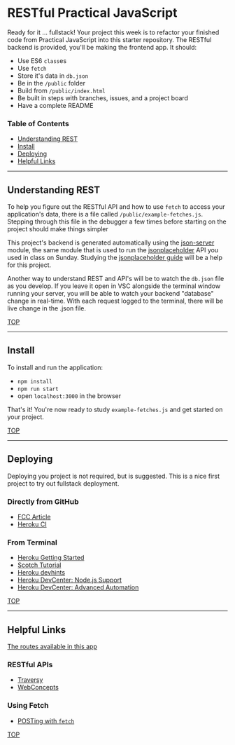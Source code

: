# RESTful Practical JavaScript

Ready for it ... fullstack!  Your project this week is to refactor your finished code from Practical JavaScript into this starter repository.  The RESTful backend is provided, you'll be making the frontend app.  It should:

* Use ES6 `class`es
* Use `fetch`
* Store it's data in `db.json`
* Be in the `/public` folder
* Build from `/public/index.html`
* Be built in steps with branches, issues, and a project board
* Have a complete README

### Table of Contents

* [Understanding REST](#understanding-rest)
* [Install](#install)
* [Deploying](#deploying)
* [Helpful Links](#helpful-links)

---

## Understanding REST

To help you figure out the RESTful API and how to use `fetch` to access your application's data, there is a file called `/public/example-fetches.js`.  Stepping through this file in the debugger a few times before starting on the project should make things simpler

This project's backend is generated automatically using the [json-server](https://github.com/typicode/json-server) module, the same module that is used to run the [jsonplaceholder](https://jsonplaceholder.typicode.com) API you used in class on Sunday.  Studying the [jsonplaceholder guide](https://jsonplaceholder.typicode.com/guide.html) will be a help for this project.

Another way to understand REST and API's will be to watch the `db.json` file as you develop.  If you leave it open in VSC alongside the terminal window running your server, you will be able to watch your backend "database" change in real-time.  With each request logged to the terminal, there will be live change in the .json file.

[TOP](#restful-practical-javascript)

---

## Install

To install and run the application:

* `npm install`
* `npm run start`
* open `localhost:3000` in the browser

That's it!  You're now ready to study `example-fetches.js` and get started on your project.

[TOP](#restful-practical-javascript)

---

## Deploying

Deploying you project is not required, but is suggested.  This is a nice first project to try out fullstack deployment.

### Directly from GitHub

* [FCC Article](https://www.freecodecamp.org/news/how-to-deploy-a-nodejs-app-to-heroku-from-github-without-installing-heroku-on-your-machine-433bec770efe/)
* [Heroku CI](https://www.heroku.com/continuous-integration)

### From Terminal

* [Heroku Getting Started](https://devcenter.heroku.com/articles/getting-started-with-nodejs)
* [Scotch Tutorial](https://scotch.io/tutorials/how-to-deploy-a-node-js-app-to-heroku)
* [Heroku devhints](https://devhints.io/heroku)
* [Heroku DevCenter: Node.js Support](https://devcenter.heroku.com/articles/nodejs-support)
* [Heroku DevCenter: Advanced Automation](https://devcenter.heroku.com/articles/multiple-environments#advanced-linking-local-branches-to-remote-apps)

[TOP](#restful-practical-javascript)

---

## Helpful Links

[The routes available in this app](https://jsonplaceholder.typicode.com/guide.html)

### RESTful APIs

* [Traversy](https://www.youtube.com/watch?v=Q-BpqyOT3a8)
* [WebConcepts](https://www.youtube.com/watch?v=7YcW25PHnAA)

### Using Fetch

* [POSTing with `fetch`](https://stackoverflow.com/questions/29775797/fetch-post-json-data)


[TOP](#restful-practical-javascript)
